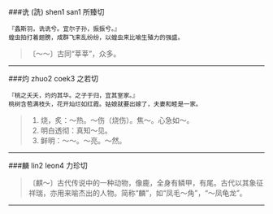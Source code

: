 ###诜 (詵) 
shen1 san1 所臻切

```
『螽斯羽，诜诜兮。宜尔子孙，振振兮。』 
蝗虫拍打着翅膀，成群飞来乱纷纷，以蝗虫来比喻生殖力的强盛。
```
>〔～～〕古同“莘莘”，众多。

---

###灼 
zhuo2 coek3 之若切
```
『桃之夭夭，灼灼其华。之子于归，宜其室家。』
桃树含苞满枝头，花开灿烂如红霞。姑娘就要出嫁了，夫妻和睦是一家。
```
>1. 烧，炙：～热。～伤（烧伤）。焦～。心急如～。
>2. 明白透彻：真知～见。
>3. 鲜明：～～。～亮。～然。

---

###麟
lin2 leon4 力珍切
>〔麒～〕古代传说中的一种动物，像鹿，全身有鳞甲，有尾。古代以其象征祥瑞，亦用来喻杰出的人物。简称“麟”，如“凤毛～角”，“～凤龟龙”。

---


